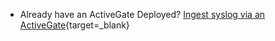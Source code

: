 
- Already have an ActiveGate Deployed? [Ingest syslog via an ActiveGate](https://docs.dynatrace.com/docs/observe-and-explore/logs/lma-log-ingestion/lma-log-investion-syslog){target=_blank}
